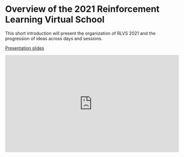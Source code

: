 # Overview of the 2021 Reinforcement Learning Virtual School

This short introduction will present the organization of RLVS 2021 and the progression of ideas across days and sessions.

[Presentation slides](#)
<iframe width="560" height="315" src="https://www.youtube.com/embed/mn3-lZ_VcEk" frameborder="0" allow="accelerometer; autoplay; clipboard-write; encrypted-media; gyroscope; picture-in-picture" allowfullscreen></iframe>
